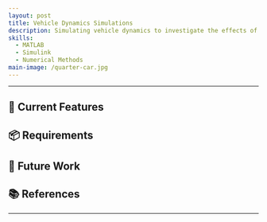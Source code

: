 ```yaml
---
layout: post
title: Vehicle Dynamics Simulations
description: Simulating vehicle dynamics to investigate the effects of different parameters on safety, comfort and other behaviours.
skills: 
  - MATLAB
  - Simulink
  - Numerical Methods
main-image: /quarter-car.jpg
---
```


---
## 🔧 Current Features
## 📦 Requirements
## 🚧 Future Work
## 📚 References
---
